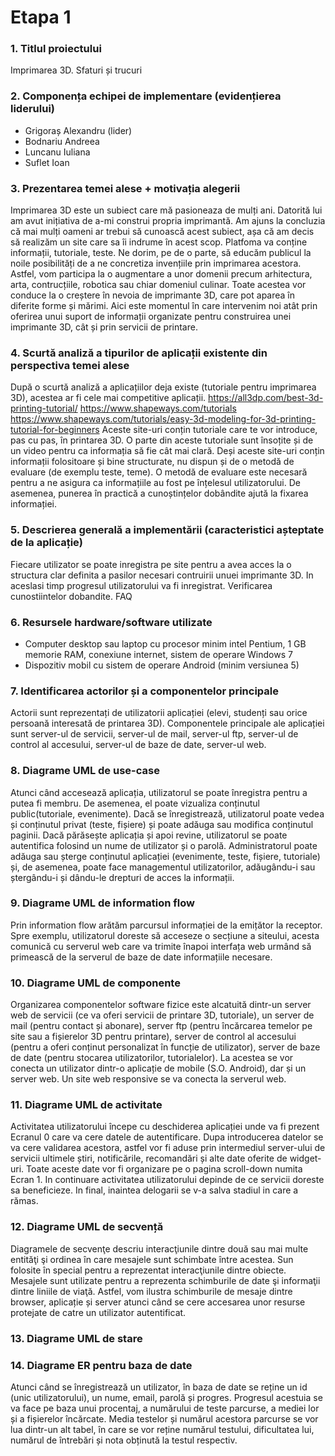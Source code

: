# Etapa 1
### 1. Titlul proiectului 
Imprimarea 3D. Sfaturi și trucuri

### 2. Componența echipei de implementare (evidențierea liderului)
* Grigoraș Alexandru (lider)
* Bodnariu Andreea
* Luncanu Iuliana
* Suflet Ioan

### 3. Prezentarea temei alese + motivația alegerii
Imprimarea 3D este un subiect care mă pasioneaza de mulți ani. Datorită lui am avut inițiativa de a-mi construi propria imprimantă. Am ajuns la concluzia că mai mulți oameni ar trebui să cunoască acest subiect, așa că am decis să realizăm un site care sa îi indrume în acest scop. Platfoma va conține informații, tutoriale, teste. Ne dorim, pe de o parte, să educăm publicul la noile posibilități de a ne concretiza invențiile prin imprimarea acestora. Astfel, vom participa la o augmentare a unor domenii precum arhitectura, arta, contrucțiile, robotica sau chiar domeniul culinar. Toate acestea vor conduce la o creștere în nevoia de imprimante 3D, care pot aparea în diferite forme și mărimi. Aici este momentul în care intervenim noi atât prin oferirea unui suport de informații organizate pentru construirea unei imprimante 3D, cât și prin servicii de printare.

### 4. Scurtă analiză a tipurilor de aplicații existente din perspectiva temei alese
După o scurtă analiză a aplicațiilor deja existe (tutoriale pentru imprimarea 3D), acestea ar fi cele mai competitive aplicații.
https://all3dp.com/best-3d-printing-tutorial/
https://www.shapeways.com/tutorials
https://www.shapeways.com/tutorials/easy-3d-modeling-for-3d-printing-tutorial-for-beginners
Aceste site-uri conțin tutoriale care te vor introduce, pas cu pas, în printarea 3D. O parte din aceste tutoriale sunt însoțite și de un video pentru ca informația să fie cât mai clară. Deși aceste site-uri conțin informații folositoare și bine structurate, nu dispun și de o metodă de evaluare (de exemplu teste, teme). O metodă de evaluare este necesară pentru a ne asigura ca informațiile au fost pe înțelesul utilizatorului. De asemenea, punerea în practică a cunoștințelor dobândite ajută la fixarea informației.

### 5. Descrierea generală a implementării (caracteristici așteptate de la aplicație)
Fiecare utilizator se poate inregistra pe site pentru a avea acces la o structura clar definita a pasilor necesari contruirii unuei imprimante 3D. In aceslasi timp progresul utilizatorului va fi inregistrat. Verificarea cunostiintelor dobandite. FAQ

### 6. Resursele hardware/software utilizate
* Computer desktop sau laptop cu procesor minim intel Pentium, 1 GB memorie RAM, conexiune internet, sistem de operare Windows 7
* Dispozitiv mobil cu sistem de operare Android (minim versiunea 5)
 
### 7. Identificarea actorilor și a componentelor principale
Actorii sunt reprezentați de utilizatorii aplicației (elevi, studenți sau orice persoană interesată de printarea 3D). Componentele principale ale aplicației sunt server-ul de servicii, server-ul de mail, server-ul ftp, server-ul de control al accesului, server-ul de baze de date, server-ul web.
 
### 8. Diagrame UML de use-case
Atunci când accesează aplicația, utilizatorul se poate înregistra pentru a putea fi membru. De asemenea, el poate vizualiza conținutul public(tutoriale, evenimente). Dacă se înregistrează, utilizatorul poate vedea și conținutul privat (teste, fișiere) și poate adăuga sau modifica conținutul paginii. Dacă părăsește aplicația și apoi revine, utilizatorul se poate autentifica folosind un nume de utilizator și o parolă. Administratorul poate adăuga sau șterge conținutul aplicației (evenimente, teste, fișiere, tutoriale) și, de asemenea, poate face managementul utilizatorilor, adăugându-i sau ștergându-i și dându-le drepturi de acces la informații.

### 9. Diagrame UML de information flow
Prin information flow arătăm parcursul informației de la emițător la receptor. Spre exemplu, utilizatorul doreste să acceseze o secțiune a siteului, acesta comunică cu serverul web care va trimite înapoi interfața web urmând să primească de la serverul de baze de date informațiile necesare.

### 10. Diagrame UML de componente
Organizarea componentelor software fizice este alcatuită dintr-un server web de servicii (ce va oferi servicii de printare 3D, tutoriale), un server de mail (pentru contact și abonare), server ftp (pentru încărcarea temelor pe site sau a fișierelor 3D pentru printare), server de control al accesului (pentru a oferi conținut personalizat în funcție de utilizator), server de baze de date (pentru stocarea utilizatorilor, tutorialelor). La acestea se vor conecta un utilizator dintr-o aplicație de mobile (S.O. Android), dar și un server web. Un site web responsive se va conecta la serverul web.
 
### 11. Diagrame UML de activitate
Activitatea utilizatorului începe cu deschiderea aplicației unde va fi prezent Ecranul 0 care va cere datele de autentificare. Dupa introducerea datelor se va cere validarea acestora, astfel vor fi aduse prin intermediul server-ului de servicii ultimele știri, notificările, recomandări și alte date oferite de widget-uri. Toate aceste date vor fi organizare pe o pagina scroll-down numita Ecran 1. In continuare activitatea utilizatorului depinde de ce servicii doreste sa beneficieze. In final, inaintea delogarii se v-a salva stadiul in care a rămas.

### 12. Diagrame UML de secvență
Diagramele de secvenţe descriu interacţiunile dintre două sau mai multe entităţi şi ordinea în care mesajele sunt schimbate între acestea. Sun folosite în special pentru a reprezentat interacţiunile dintre obiecte. Mesajele sunt utilizate pentru a reprezenta schimburile de date şi informaţii dintre liniile de viaţă. Astfel, vom ilustra schimburile de mesaje dintre browser, aplicație și server atunci când se cere accesarea unor resurse protejate de catre un utilizator autentificat.
 
### 13. Diagrame UML de stare
 
### 14. Diagrame ER pentru baza de date
Atunci când se înregistrează un utilizator, în baza de date se reține un id (unic utilizatorului), un nume, email, parolă și progres. Progresul acestuia se va face pe baza unui procentaj, a numărului de teste parcurse, a mediei lor și a fișierelor încărcate. Media testelor și numărul acestora parcurse se vor lua dintr-un alt tabel, în care se vor reține numărul testului, dificultatea lui, numărul de întrebări și nota obținută la testul respectiv.

